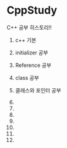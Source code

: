 # CppStudy
C++ 공부 히스토리!!

1. c++ 기본

2. initializer 공부

3. Reference 공부

4. class 공부

5. 클래스와 포인터 공부

6.

7.

8.

9.

10.

11.

12.
